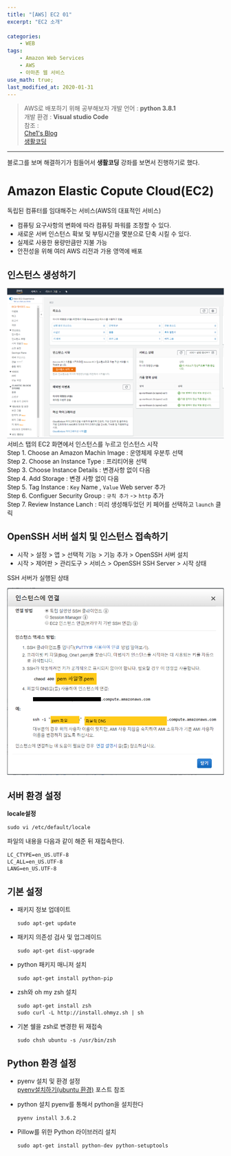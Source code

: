 ```yaml
---
title: "[AWS] EC2 01"
excerpt: "EC2 소개"

categories:
    - WEB
tags:
    - Amazon Web Services
    - AWS
    - 아마존 웹 서비스
use_math: true;
last_modified_at: 2020-01-31
--- 
```

> AWS로 배포하기 위해 공부해보자
> 개발 언어 : __python 3.8.1__  
> 개발 환경 : __Visual studio Code__  
> 참조 :  
> [Che1's Blog](https://nachwon.github.io/django-deploy-1-aws/)  
> [생활코딩](https://www.opentutorials.org/course/1)
  
***    
블로그를 보며 해결하기가 힘들어서 __생활코딩__ 강좌를 보면서 진행하기로 했다.  
  
# Amazon Elastic Copute Cloud(EC2)  
독립된 컴퓨터를 임대해주는 서비스(AWS의 대표적인 서비스)  
  
+ 컴퓨팅 요구사항의 변화에 따라 컴퓨팅 파워를 조정할 수 있다.
+ 새로운 서버 인스턴스 확보 및 부팅시간을 몇분으로 단축 시킬 수 있다.  
+ 실제로 사용한 용량만큼만 지불 가능  
+ 안전성을 위해 여러 AWS 리전과 가용 영역에 배포  
  
## 인스턴스 생성하기  
[![EC2](/assets/web/AWS/2020-01-31-web-AWS-02-img-01.PNG)](/assets/web/AWS/2020-01-31-web-AWS-02-img-01.PNG)  
서비스 탭의 EC2 화면에서 인스턴스를 누르고 인스턴스 시작  
Step 1. Choose an Amazon Machin Image : 운영체제 우분투 선택  
Step 2. Choose an Instance Type : 프리티어용 선택  
Step 3. Choose Instance Details : 변경사항 없이 다음  
Step 4. Add Storage : 변경 사항 없이 다음  
Step 5. Tag Instance : `Key` Name , `Value` Web server 추가   
Step 6. Configuer Security Group : `규칙 추가` -> `http` 추가  
Step 7. Review Instance Lanch : 미리 생성해두었던 키 페어를 선택하고 `launch` 클릭  
  
## OpenSSH 서버 설치 및 인스턴스 접속하기
+ 시작 > 설정 > 앱 > 선택적 기능 > 기능 추가 > OpenSSH 서버 설치  
+ 시작 > 제어판 > 관리도구 > 서비스 > OpenSSH SSH Server > 시작 상태
  
SSH 서버가 실행된 상태  
  
[![EC2](/assets/web/AWS/2020-01-31-web-AWS-02-img-02.PNG)](/assets/web/AWS/2020-01-31-web-AWS-02-img-02.PNG)  
  

## 서버 환경 설정  
__locale설정__  
  
```  
sudo vi /etc/default/locale  
```  
  
파일의 내용을 다음과 같이 해준 뒤 재접속한다.  
  
```  
LC_CTYPE=en_US.UTF-8  
LC_ALL=en_US.UTF-8  
LANG=en_US.UTF-8  
```  
  
## 기본 설정  
+ 패키지 정보 업데이트  
  ```
  sudo apt-get update  
  ```  

+ 패키지 의존성 검사 및 업그레이드  
  ```
  sudo apt-get dist-upgrade    
  ```  
  
+ python 패키지 매니저 설치  
  ```  
  sudo apt-get install python-pip
  ```  

+ zsh와 oh my zsh 설치  
  ```
  sudo apt-get install zsh  
  sudo curl -L http://install.ohmyz.sh | sh   
  ```  

+ 기본 쉘을 zsh로 변경한 뒤 재접속  
  ```
  sudo chsh ubuntu -s /usr/bin/zsh    
  ```  


## Python 환경 설정  
+ pyenv 설치 및 환경 설정  
  [pyenv설치하기(ubuntu 환경)](https://nachwon.github.io/pyenv-virtualenv/) 포스트 참조  
  
+ python 설치
  pyenv를 통해서 python을 설치한다  
  ```  
  pyenv install 3.6.2
  ```  
  
+ Pillow를 위한 Python 라이브러리 설치  
  ```  
  sudo apt-get install python-dev python-setuptools  
  ```  
    
